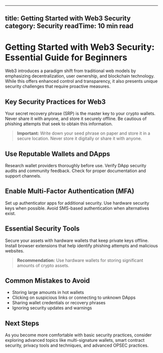 
---
title: Getting Started with Web3 Security
category: Security
readTime: 10 min read
---

# Getting Started with Web3 Security: Essential Guide for Beginners

Web3 introduces a paradigm shift from traditional web models by emphasizing decentralization, user ownership, and blockchain technology. While this offers enhanced control and transparency, it also presents unique security challenges that require proactive measures.

## Key Security Practices for Web3

Your secret recovery phrase (SRP) is the master key to your crypto wallets. Never share it with anyone, and store it securely offline. Be cautious of phishing attempts that seek to obtain this information.

> **Important:** Write down your seed phrase on paper and store it in a secure location. Never store it digitally or share it with anyone.

## Use Reputable Wallets and DApps

Research wallet providers thoroughly before use. Verify DApp security audits and community feedback. Check for proper documentation and support channels.

## Enable Multi-Factor Authentication (MFA)

Set up authenticator apps for additional security. Use hardware security keys when possible. Avoid SMS-based authentication when alternatives exist.

## Essential Security Tools

Secure your assets with hardware wallets that keep private keys offline. Install browser extensions that help identify phishing attempts and malicious websites.

> **Recommendation:** Use hardware wallets for storing significant amounts of crypto assets.

## Common Mistakes to Avoid

- Storing large amounts in hot wallets
- Clicking on suspicious links or connecting to unknown DApps
- Sharing wallet credentials or recovery phrases
- Ignoring security updates and warnings

## Next Steps

As you become more comfortable with basic security practices, consider exploring advanced topics like multi-signature wallets, smart contract security, privacy tools and techniques, and advanced OPSEC practices.
